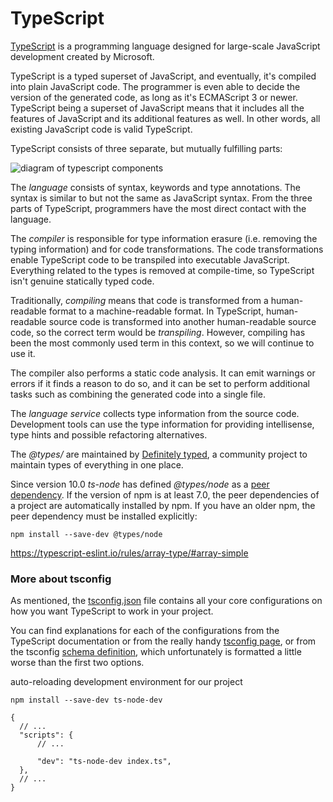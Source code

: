 # TypeScript

[TypeScript](https://www.typescriptlang.org/) is a programming language designed for large-scale JavaScript development created by Microsoft.

TypeScript is a typed superset of JavaScript, and eventually, it's compiled into plain JavaScript code. The programmer is even able to decide the version of the generated code, as long as it's ECMAScript 3 or newer. TypeScript being a superset of JavaScript means that it includes all the features of JavaScript and its additional features as well. In other words, all existing JavaScript code is valid TypeScript.

TypeScript consists of three separate, but mutually fulfilling parts:

![diagram of typescript components](https://s2.loli.net/2025/10/05/Lbv8P3t1SYeNgFk.png)

The *language* consists of syntax, keywords and type annotations. The syntax is similar to but not the same as JavaScript syntax. From the three parts of TypeScript, programmers have the most direct contact with the language.

The *compiler* is responsible for type information erasure (i.e. removing the typing information) and for code transformations. The code transformations enable TypeScript code to be transpiled into executable JavaScript. Everything related to the types is removed at compile-time, so TypeScript isn't genuine statically typed code.

Traditionally, *compiling* means that code is transformed from a human-readable format to a machine-readable format. In TypeScript, human-readable source code is transformed into another human-readable source code, so the correct term would be *transpiling*. However, compiling has been the most commonly used term in this context, so we will continue to use it.

The compiler also performs a static code analysis. It can emit warnings or errors if it finds a reason to do so, and it can be set to perform additional tasks such as combining the generated code into a single file.

The *language service* collects type information from the source code. Development tools can use the type information for providing intellisense, type hints and possible refactoring alternatives.

The *@types/* are maintained by [Definitely typed](https://github.com/DefinitelyTyped/DefinitelyTyped), a community project to maintain types of everything in one place.

Since version 10.0 *ts-node* has defined *@types/node* as a [peer dependency](https://docs.npmjs.com/cli/v8/configuring-npm/package-json#peerdependencies). If the version of npm is at least 7.0, the peer dependencies of a project are automatically installed by npm. If you have an older npm, the peer dependency must be installed explicitly:

```
npm install --save-dev @types/node
```

https://typescript-eslint.io/rules/array-type/#array-simple



### More about tsconfig

As mentioned, the [tsconfig.json](https://www.typescriptlang.org/docs/handbook/tsconfig-json.html) file contains all your core configurations on how you want TypeScript to work in your project.

You can find explanations for each of the configurations from the TypeScript documentation or from the really handy [tsconfig page](https://www.typescriptlang.org/tsconfig), or from the tsconfig [schema definition](http://json.schemastore.org/tsconfig), which unfortunately is formatted a little worse than the first two options.

 auto-reloading development environment for our project

```
npm install --save-dev ts-node-dev
```



```
{
  // ...
  "scripts": {
      // ...

      "dev": "ts-node-dev index.ts",
  },
  // ...
}
```

